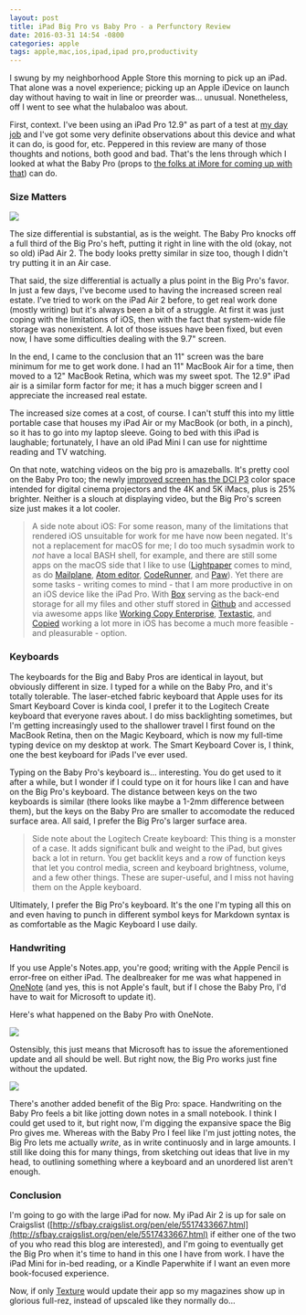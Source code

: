 ```yaml
---
layout: post
title: iPad Big Pro vs Baby Pro - a Perfunctory Review
date: 2016-03-31 14:54 -0800
categories: apple
tags: apple,mac,ios,ipad,ipad pro,productivity
---
```


I swung by my neighborhood Apple Store this morning to pick up an iPad. That alone was a novel experience; picking up an Apple iDevice on launch day without having to wait in line or preorder was... unusual. Nonetheless, off I went to see what the hulabaloo was about.

First, context. I've been using an iPad Pro 12.9" as part of a test at [my day job](https://box.com) and I've got some very definite observations about this device and what it can do, is good for, etc. Peppered in this review are many of those thoughts and notions, both good and bad. That's the lens through which I looked at what the Baby Pro (props to [the folks at iMore for coming up with that](http://imore.com)) can do. 

### Size Matters

![](http://lowlyadmin.com/img/2016-03-31-babypro-vs-bigpro.png)

The size differential is substantial, as is the weight. The Baby Pro knocks off a full third of the Big Pro's heft, putting it right in line with the old (okay, not so old) iPad Air 2. The body looks pretty similar in size too, though I didn't try putting it in an Air case.

That said, the size differential is actually a plus point in the Big Pro's favor. In just a few days, I've become used to having the increased screen real estate. I've tried to work on the iPad Air 2 before, to get real work done (mostly writing) but it's always been a bit of a struggle. At first it was just coping with the limitations of iOS, then with the fact that system-wide file storage was nonexistent. A lot of those issues have been fixed, but even now, I have some difficulties dealing with the 9.7" screen. 

In the end, I came to the conclusion that an 11" screen was the bare minimum for me to get work done. I had an 11" MacBook Air for a time, then moved to a 12" MacBook Retina, which was my sweet spot. The 12.9" iPad air is a similar form factor for me; it has a much bigger screen and I appreciate the increased real estate. 

The increased size comes at a cost, of course. I can't stuff this into my little portable case that houses my iPad Air or my MacBook (or both, in a pinch), so it has to go into my laptop sleeve. Going to bed with this iPad is laughable; fortunately, I have an old iPad Mini I can use for nighttime reading and TV watching. 

On that note, watching videos on the big pro is amazeballs. It's pretty cool on the Baby Pro too; the newly [improved screen has the DCI P3](http://arstechnica.com/apple/2016/03/the-9-7-inch-ipad-pro-review-what-makes-something-pro-anyway/) color space intended for digital cinema projectors and the 4K and 5K iMacs, plus is 25% brighter. Neither is a slouch at displaying video, but the Big Pro's screen size just makes it a lot cooler. 

> A side note about iOS: For some reason, many of the limitations that rendered iOS unsuitable for work for me have now been negated. It's not a replacement for macOS for me; I do too much sysadmin work to _not_ have a local BASH shell, for example, and there are still some apps on the macOS side that I like to use ([Lightpaper](http://lightpaper.42squares.in/) comes to mind, as do [Mailplane](http://https://mailplaneapp.com/), [Atom editor](https://atom.io/), [CodeRunner](https://coderunnerapp.com/), and [Paw](https://luckymarmot.com/)). Yet there are some tasks - writing comes to mind - that I am more productive in on an iOS device like the iPad Pro. With [Box](http://box.com) serving as the back-end storage for all my files and other stuff stored in [Github](http://github.com) and accessed via awesome apps like [Working Copy Enterprise](https://appsto.re/us/aEqH5.i), [Textastic](https://appsto.re/us/1LLI-.i), and [Copied](https://appsto.re/us/1e2I8.i) working a lot more in iOS has become a much more feasible - and pleasurable - option. 

### Keyboards

The keyboards for the Big and Baby Pros are identical in layout, but obviously different in size. I typed for a while on the Baby Pro, and it's totally tolerable. The laser-etched fabric keyboard that Apple uses for its Smart Keyboard Cover is kinda cool, I prefer it to the Logitech Create keyboard that everyone raves about. I do miss backlighting sometimes, but I'm getting increasingly used to the shallower travel I first found on the MacBook Retina, then on the Magic Keyboard, which is now my full-time typing device on my desktop at work. The Smart Keyboard Cover is, I think, one the best keyboard for iPads I've ever used. 

Typing on the Baby Pro's keyboard is... interesting. You do get used to it after a while, but I wonder if I could type on it for hours like I can and have on the Big Pro's keyboard. The distance between keys on the two keyboards is similar (there looks like maybe a 1-2mm difference between them), but the keys on the Baby Pro are smaller to accomodate the reduced surface area. All said, I prefer the Big Pro's larger surface area.

> Side note about the Logitech Create keyboard: This thing is a monster of a case. It adds significant bulk and weight to the iPad, but gives back a lot in return. You get backlit keys and a row of function keys that let you control media, screen and keyboard brightness, volume, and a few other things. These are super-useful, and I miss not having them on the Apple keyboard. 

Ultimately, I prefer the Big Pro's keyboard. It's the one I'm typing all this on and even having to punch in different symbol keys for Markdown syntax is as comfortable as the Magic Keyboard I use daily.

### Handwriting

If you use Apple's Notes.app, you're good; writing with the Apple Pencil is error-free on either iPad. The dealbreaker for me was what happened in [OneNote](http://onenote.com) (and yes, this is not Apple's fault, but if I chose the Baby Pro, I'd have to wait for Microsoft to update it). 

Here's what happened on the Baby Pro with OneNote.

![](http://lowlyadmin.com/img/2016-03-31-writing-babypro.png)

Ostensibly, this just means that Microsoft has to issue the aforementioned update and all should be well. But right now, the Big Pro works just fine without the updated.

![](http://lowlyadmin.com/img/2016-03-31-writing-bigpro.png)

There's another added benefit of the Big Pro: space. Handwriting on the Baby Pro feels a bit like jotting down notes in a small notebook. I think I could get used to it, but right now, I'm digging the expansive space the Big Pro gives me. Whereas with the Baby Pro I feel like I'm just jotting notes, the Big Pro lets me actually _write_, as in write continuosly and in large amounts. I still like doing this for many things, from sketching out ideas that live in my head, to outlining something where a keyboard and an unordered list aren't enough.

### Conclusion

I'm going to go with the large iPad for now. My iPad Air 2 is up for sale on Craigslist ([http://sfbay.craigslist.org/pen/ele/5517433667.html](http://sfbay.craigslist.org/pen/ele/5517433667.html) if either one of the two of you who read this blog are interested), and I'm going to eventually get the Big Pro when it's time to hand in this one I have from work. I have the iPad Mini for in-bed reading, or a Kindle Paperwhite if I want an even more book-focused experience.

Now, if only [Texture](http://nextissue.com) would update their app so my magazines show up in glorious full-rez, instead of upscaled like they normally do...